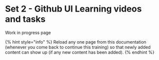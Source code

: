# Set 2 - Github UI Learning videos and tasks

Work in progress page

{% hint style="info" %} Reload any one page from this documentation (whenever you come back to continue this training) so that newly added content can show up (if any new content has been added). {% endhint %}
